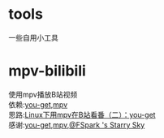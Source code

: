 # tools

一些自用小工具

# mpv-bilibili
使用mpv播放B站视频  
依赖:[you-get](https://github.com/soimort/you-get),[mpv](https://mpv.io)  
思路:[Linux下用mpv在B站看番（二）：you-get](https://fspark.me/archives/Linux-mpv-bilibili-bangumi-you-get.html)  
感谢:[you-get](https://github.com/soimort/you-get),[mpv](https://mpv.io),[@FSpark 's Starry Sky](https://fspark.me/)
